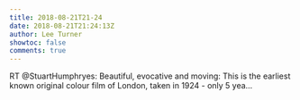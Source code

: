 ```yaml
---
title: 2018-08-21T21-24
date: 2018-08-21T21:24:13Z
author: Lee Turner
showtoc: false
comments: true
---
```


RT @StuartHumphryes: Beautiful, evocative and moving: This is the earliest known original colour film of London, taken in 1924 - only 5 yea…

